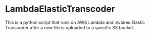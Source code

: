 # LambdaElasticTranscoder
This is a python script that runs on AWS Lambda and invokes Elastic Transcoder after a new file is uploaded to a specific S3 bucket.
